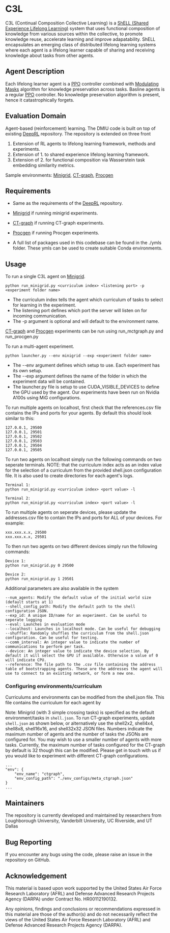 # C3L 
C3L (Continual Composition Collective Learning) is a [ShELL (Shared Experience Lifelong Learning)](https://rdcu.be/dB9zt) system that uses functional composition of knowledge from various sources within the collective, to promote knowledge reuse, accelerate learning and improve adapatability.
ShELL encapsulates an emerging class of distributed lifelong learning systems where each agent is a lifelong learner capable of sharing and receiving knowledge about tasks from other agents.

## Agent Description
Each lifelong learner agent is a [PPO](https://arxiv.org/abs/1707.06347) controller combined with [Modulating Masks](https://arxiv.org/abs/2212.11110) algorithm for knowledge preservation across tasks.
Basline agents is a regular [PPO](https://arxiv.org/abs/1707.06347) controller. No knowledge preservation algorithm is present, hence it catastrophically forgets.

## Evaluation Domain
Agent-based (reinforcement) learning. The DMIU code is built on top of existing [DeepRL](https://github.com/ShangtongZhang/DeepRL) repository. The repository is extended on three front
1. Extension of RL agents to lifelong learning framework, methods and experiments.
2. Extension of 1. to shared experience lifelong learning framework.
3. Extension of 2. for functional composition via Wasserstein task embedding similarity metrics.

Sample environments: [Minigrid](https://github.com/Farama-Foundation/gym-minigrid), [CT-graph](https://github.com/soltoggio/CT-graph), [Procgen](https://github.com/openai/procgen)

## Requirements
- Same as the requirements of the [DeepRL](https://github.com/ShangtongZhang/DeepRL) repository.
- [Minigrid](https://github.com/Farama-Foundation/gym-minigrid) if running minigrid experiments.
- [CT-graph](https://github.com/soltoggio/CT-graph) if running CT-graph experiments.
- [Procgen](https://github.com/openai/procgen) if running Procgen experiments.

- A full list of packages used in this codebase can be found in the ./ymls folder. These ymls can be used to create suitable Conda environments.

## Usage
To run a single C3L agent on [Minigrid](https://github.com/Farama-Foundation/gym-minigrid).
```
python run_minigrid.py <curriculum index> <listening port> -p <experiment folder name>
```
- The curriculum index tells the agent which curriculum of tasks to select for learning in the experiment.
- The listening port defines which port the server will listen on for incoming communication.
- The -p argument is optional and will default to the environment name.


[CT-graph](https://github.com/soltoggio/CT-graph) and [Procgen](https://github.com/openai/procgen) experiments can be run using run_mctgraph.py and run_procgen.py


To run a multi-agent experiment.
```
python launcher.py --env minigrid --exp <experiment folder name>
```
- The --env argument defines which setup to use. Each experiment has its own setup.
- The --exp argument defines the name of the folder in which the experiment data will be contained.
- The launcher.py file is setup to use CUDA_VISIBLE_DEVICES to define the GPU used by the agent. Our experiments have been run on Nvidia A100s using MiG configurations.


To run multiple agents on localhost, first check that the references.csv file contains the IPs and ports for your agents. By default this should look similar to this:

```
127.0.0.1, 29500
127.0.0.1, 29501
127.0.0.1, 29502
127.0.0.1, 29503
127.0.0.1, 29504
127.0.0.1, 29505
```
To run two agents on localhost simply run the following commands on two seperate terminals. NOTE: that the curriculum index acts as an index value for the selection of a curriculum from the provided shell.json configuration file. It is also used to create directories for each agent's logs.
```
Terminal 1:
python run_minigrid.py <curriculum index> <port value> -l

Terminal 2:
python run_minigrid.py <curriculum index> <port value> -l
```

To run multiple agents on seperate devices, please update the addresses.csv file to contain the IPs and ports for ALL of your devices. For example:
```
xxx.xxx.x.x, 29500
xxx.xxx.x.x, 29501
```
To then run two agents on two different devices simply run the following commands:
```
Device 1:
python run_minigrid.py 0 29500

Device 2:
python run_minigrid.py 1 29501
```

Additional parameters are also available in the system
```
--num_agents: Modify the default value of the initial world size (default starts at 1)
--shell_config_path: Modify the default path to the shell configuration JSON.
--exp_id: A unique ID/name for an experiment. Can be useful to seperate logging
--eval: Launches in evaluation mode
--localhost: Launches in localhost mode. Can be useful for debugging
--shuffle: Randomly shuffles the curriculum from the shell.json configuration. Can be useful for testing.
--comm_interval: An integer value to indicate the number of communications to perform per task.
--device: An integer value to indicate the device selection. By default it will select the GPU if available. Otherwise a value of 0 will indicate CPU.
--reference: The file path to the .csv file containing the address table of bootstrapping agents. These are the addresses the agent will use to connect to an existing network, or form a new one.
```

### Configuring environments/curriculum
Curriculums and environments can be modified from the shell.json file. This file contains the curriculum for each agent by

Note: Minigrid (with 3 simple crossing tasks) is specified as the default environment/tasks in `shell.json`. To run CT-graph experiments, update `shell.json` as shown below, or alternatively use the shell2x2, shell4x4, shell8x8, shell16x16, and shell32x32 JSON files. Numbers indicate the maximum number of agents and the number of tasks the JSONs are configured for. You may wish to use a smaller number of agents with more tasks. Currently, the maximum number of tasks configured for the CT-graph by default is 32 though this can be modified. Please get in touch with us if you would like to experiment with different CT-graph configurations.
```
...
"env": {
    "env_name": "ctgraph",
    "env_config_path": "./env_configs/meta_ctgraph.json"
}
...
```

## Maintainers
The repository is currently developed and maintained by researchers from Loughborough University, Vanderbilt University, UC Riverside, and UT Dallas

## Bug Reporting
If you encounter any bugs using the code, please raise an issue in the repository on GitHub.

## Acknowledgement
This material is based upon work supported by the United States Air Force Research Laboratory (AFRL) and Defense Advanced Research Projects Agency (DARPA) under Contract No. HR00112190132.

Any opinions, findings and conclusions or recommendations expressed in this material are those of the author(s) and do not necessarily reflect the views of the United States Air Force Research Laboratory (AFRL) and Defense Advanced Research Projects Agency (DARPA).